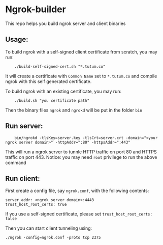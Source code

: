 Ngrok-builder
============

This repo helps you build ngrok server and client binaries

Usage:
-----

To build ngrok with a self-signed client certificate from scratch, you may run:

```
    ./build-self-signed-cert.sh "*.tutum.co"
```
It will create a certificate with `Common Name` set to `*.tutum.co` and compile ngrok with this self generated certificate.

To build ngrok with an existing certificate, you may run:

```
    ./build.sh "you certificate path"
```

Then the binary files `ngrok` and `ngrokd` will be put in the folder `bin`

Run server:
-----------
```
    bin/ngrokd -tlsKey=server.key -tlsCrt=server.crt -domain="<your ngrok server domain>" -httpAddr=":80" -httpsAddr=":443"
```
This will run a ngrok server to tunnle HTTP traffic on port 80 and HTTPS traffic on port 443.
Notice: you may need `root` privilege to run the above command


Run client:
----------
First create a config file, say `ngrok.conf`, with the following contents:
```
server_addr: <ngrok server domain>:4443
trust_host_root_certs: true
```
If you use a self-signed certificate, please set `trust_host_root_certs: false`

Then you can start client tunneling using:
```
./ngrok -config=ngrok.conf -proto tcp 2375
```
